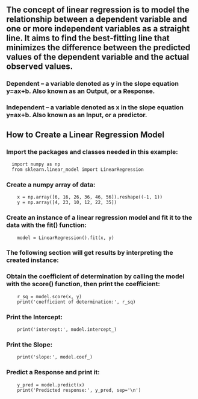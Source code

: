 ## The concept of linear regression is to model the relationship between a dependent variable and one or more independent variables as a straight line. It aims to find the best-fitting line that minimizes the difference between the predicted values of the dependent variable and the actual observed values.

### Dependent – a variable denoted as y in the slope equation y=ax+b. Also known as an Output, or a Response. 

### Independent – a variable denoted as x in the slope equation y=ax+b. Also known as an Input, or a predictor. 

## How to Create a Linear Regression Model

### Import the packages and classes needed in this example:
      import numpy as np
      from sklearn.linear_model import LinearRegression

### Create a numpy array of data:
        x = np.array([6, 16, 26, 36, 46, 56]).reshape((-1, 1))
        y = np.array([4, 23, 10, 12, 22, 35])

### Create an instance of a linear regression model and fit it to the data with the fit() function:
        model = LinearRegression().fit(x, y) 

### The following section will get results by interpreting the created instance: 

### Obtain the coefficient of determination by calling the model with the score() function, then print the coefficient:
        r_sq = model.score(x, y)
        print('coefficient of determination:', r_sq)

### Print the Intercept:
        print('intercept:', model.intercept_)

### Print the Slope:
        print('slope:', model.coef_) 

### Predict a Response and print it:
        y_pred = model.predict(x)
        print('Predicted response:', y_pred, sep='\n')